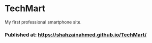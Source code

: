 # TechMart
My first professional smartphone site.

### Published at:  https://shahzainahmed.github.io/TechMart/
